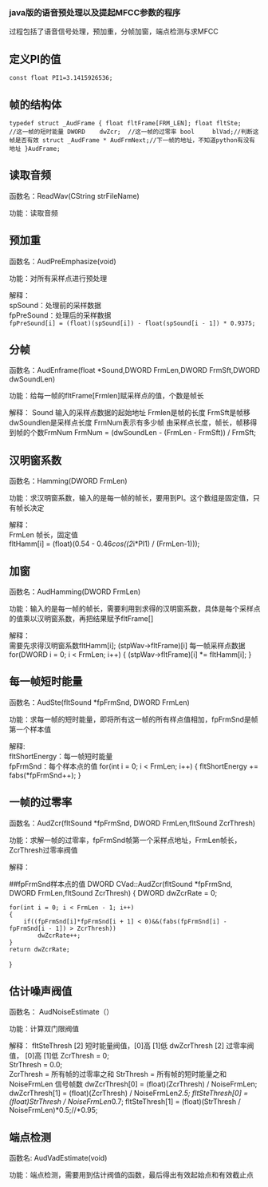 ### java版的语音预处理以及提起MFCC参数的程序

过程包括了语音信号处理，预加重，分帧加窗，端点检测与求MFCC  

## 定义PI的值

`const float PI1=3.1415926536;`

## 帧的结构体

`typedef struct _AudFrame
{
	float fltFrame[FRM_LEN];
	float fltSte;	 //这一帧的短时能量
	DWORD	 dwZcr;	 //这一帧的过零率
	bool	 blVad;//判断这帧是否有效
	struct _AudFrame * AudFrmNext;//下一帧的地址，不知道python有没有地址
}AudFrame;`


## 读取音频  

函数名：ReadWav(CString strFileName)  

功能：读取音频  
  
## 预加重  

函数名：AudPreEmphasize(void)  

功能：对所有采样点进行预处理  

解释：  
spSound：处理前的采样数据  
fpPreSound：处理后的采样数据  
`fpPreSound[i] = (float)(spSound[i]) - float(spSound[i - 1]) * 0.9375;`

## 分帧  

函数名：AudEnframe(float *Sound,DWORD FrmLen,DWORD FrmSft,DWORD dwSoundLen)

功能：给每一帧的fltFrame[Frmlen]赋采样点的值，个数是帧长

解释：
Sound 输入的采样点数据的起始地址
Frmlen是帧的长度
FrmSft是帧移
dwSoundlen是采样点长度
FrmNum表示有多少帧
由采样点长度，帧长，帧移得到帧的个数FrmNum
FrmNum = (dwSoundLen - (FrmLen - FrmSft)) / FrmSft;


## 汉明窗系数  

函数名：Hamming(DWORD FrmLen)  

功能：求汉明窗系数，输入的是每一帧的帧长，要用到PI。这个数组是固定值，只有帧长决定  

解释：  
FrmLen 帧长，固定值  
fltHamm[i] = (float)(0.54 - 0.46*cos((2*i*PI1) / (FrmLen-1)));



## 加窗  

函数名：AudHamming(DWORD FrmLen)  

功能：输入的是每一帧的帧长，需要利用到求得的汉明窗系数，具体是每个采样点的值乘以汉明窗系数，再把结果赋予fltFrame[]  

解释：  
需要先求得汉明窗系数fltHamm[i];
(stpWav->fltFrame)[i] 每一帧采样点数据
for(DWORD i = 0; i < FrmLen; i++)
		{
						(stpWav->fltFrame)[i] *= fltHamm[i];
		}




## 每一帧短时能量  

函数名：AudSte(fltSound *fpFrmSnd, DWORD FrmLen) 

功能：求每一帧的短时能量，即将所有这一帧的所有样点值相加，fpFrmSnd是帧第一个样本值  

解释:  
fltShortEnergy：每一帧短时能量  
fpFrmSnd：每个样本点的值
for(int i = 0; i < FrmLen; i++)
	{
		fltShortEnergy += fabs(*fpFrmSnd++);
	}


## 一帧的过零率  

函数名：AudZcr(fltSound *fpFrmSnd, DWORD FrmLen,fltSound ZcrThresh)  

功能：求解一帧的过零率，fpFrmSnd帧第一个采样点地址，FrmLen帧长，ZcrThresh过零率阀值  

解释：  
 
##fpFrmSnd样本点的值
DWORD CVad::AudZcr(fltSound *fpFrmSnd, DWORD FrmLen,fltSound ZcrThresh)
{
	DWORD    dwZcrRate = 0;

	for(int i = 0; i < FrmLen - 1; i++)
	{
		if((fpFrmSnd[i]*fpFrmSnd[i + 1] < 0)&&(fabs(fpFrmSnd[i] - fpFrmSnd[i - 1]) > ZcrThresh))
			dwZcrRate++;
	}
	return dwZcrRate;
}



## 估计噪声阀值  

函数名： AudNoiseEstimate（）  

功能：计算双门限阀值  

解释：
fltSteThresh [2] 短时能量阀值，[0]高 [1]低
dwZcrThresh [2]  过零率阀值， [0]高 [1]低
	ZcrThresh = 0;	
	StrThresh = 0.0;	
	ZcrThresh = 所有帧的过零率之和
	StrThresh = 所有帧的短时能量之和
	NoiseFrmLen 信号帧数
	dwZcrThresh[0] = (float)(ZcrThresh) / NoiseFrmLen;
	dwZcrThresh[1] = (float)(ZcrThresh) / NoiseFrmLen*2.5;
	fltSteThresh[0] = (float)StrThresh / NoiseFrmLen*0.7;
	fltSteThresh[1] = (float)(StrThresh / NoiseFrmLen)*0.5;//*0.95;

## 端点检测  

函数名: AudVadEstimate(void)  

功能：端点检测，需要用到估计阀值的函数，最后得出有效起始点和有效截止点  


